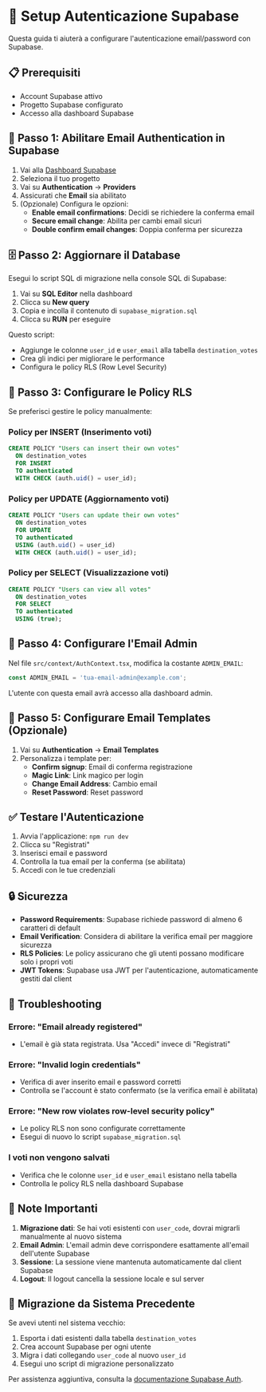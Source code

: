 # 🔐 Setup Autenticazione Supabase

Questa guida ti aiuterà a configurare l'autenticazione email/password con Supabase.

## 📋 Prerequisiti

- Account Supabase attivo
- Progetto Supabase configurato
- Accesso alla dashboard Supabase

## 🚀 Passo 1: Abilitare Email Authentication in Supabase

1. Vai alla [Dashboard Supabase](https://supabase.com/dashboard)
2. Seleziona il tuo progetto
3. Vai su **Authentication** → **Providers**
4. Assicurati che **Email** sia abilitato
5. (Opzionale) Configura le opzioni:
   - **Enable email confirmations**: Decidi se richiedere la conferma email
   - **Secure email change**: Abilita per cambi email sicuri
   - **Double confirm email changes**: Doppia conferma per sicurezza

## 🗄️ Passo 2: Aggiornare il Database

Esegui lo script SQL di migrazione nella console SQL di Supabase:

1. Vai su **SQL Editor** nella dashboard
2. Clicca su **New query**
3. Copia e incolla il contenuto di `supabase_migration.sql`
4. Clicca su **RUN** per eseguire

Questo script:
- Aggiunge le colonne `user_id` e `user_email` alla tabella `destination_votes`
- Crea gli indici per migliorare le performance
- Configura le policy RLS (Row Level Security)

## 🔧 Passo 3: Configurare le Policy RLS

Se preferisci gestire le policy manualmente:

### Policy per INSERT (Inserimento voti)
```sql
CREATE POLICY "Users can insert their own votes"
  ON destination_votes
  FOR INSERT
  TO authenticated
  WITH CHECK (auth.uid() = user_id);
```

### Policy per UPDATE (Aggiornamento voti)
```sql
CREATE POLICY "Users can update their own votes"
  ON destination_votes
  FOR UPDATE
  TO authenticated
  USING (auth.uid() = user_id)
  WITH CHECK (auth.uid() = user_id);
```

### Policy per SELECT (Visualizzazione voti)
```sql
CREATE POLICY "Users can view all votes"
  ON destination_votes
  FOR SELECT
  TO authenticated
  USING (true);
```

## 👤 Passo 4: Configurare l'Email Admin

Nel file `src/context/AuthContext.tsx`, modifica la costante `ADMIN_EMAIL`:

```typescript
const ADMIN_EMAIL = 'tua-email-admin@example.com';
```

L'utente con questa email avrà accesso alla dashboard admin.

## 📧 Passo 5: Configurare Email Templates (Opzionale)

1. Vai su **Authentication** → **Email Templates**
2. Personalizza i template per:
   - **Confirm signup**: Email di conferma registrazione
   - **Magic Link**: Link magico per login
   - **Change Email Address**: Cambio email
   - **Reset Password**: Reset password

## ✅ Testare l'Autenticazione

1. Avvia l'applicazione: `npm run dev`
2. Clicca su "Registrati"
3. Inserisci email e password
4. Controlla la tua email per la conferma (se abilitata)
5. Accedi con le tue credenziali

## 🔒 Sicurezza

- **Password Requirements**: Supabase richiede password di almeno 6 caratteri di default
- **Email Verification**: Considera di abilitare la verifica email per maggiore sicurezza
- **RLS Policies**: Le policy assicurano che gli utenti possano modificare solo i propri voti
- **JWT Tokens**: Supabase usa JWT per l'autenticazione, automaticamente gestiti dal client

## 🐛 Troubleshooting

### Errore: "Email already registered"
- L'email è già stata registrata. Usa "Accedi" invece di "Registrati"

### Errore: "Invalid login credentials"
- Verifica di aver inserito email e password corretti
- Controlla se l'account è stato confermato (se la verifica email è abilitata)

### Errore: "New row violates row-level security policy"
- Le policy RLS non sono configurate correttamente
- Esegui di nuovo lo script `supabase_migration.sql`

### I voti non vengono salvati
- Verifica che le colonne `user_id` e `user_email` esistano nella tabella
- Controlla le policy RLS nella dashboard Supabase

## 📝 Note Importanti

1. **Migrazione dati**: Se hai voti esistenti con `user_code`, dovrai migrarli manualmente al nuovo sistema
2. **Email Admin**: L'email admin deve corrispondere esattamente all'email dell'utente Supabase
3. **Sessione**: La sessione viene mantenuta automaticamente dal client Supabase
4. **Logout**: Il logout cancella la sessione locale e sul server

## 🔄 Migrazione da Sistema Precedente

Se avevi utenti nel sistema vecchio:

1. Esporta i dati esistenti dalla tabella `destination_votes`
2. Crea account Supabase per ogni utente
3. Migra i dati collegando `user_code` al nuovo `user_id`
4. Esegui uno script di migrazione personalizzato

Per assistenza aggiuntiva, consulta la [documentazione Supabase Auth](https://supabase.com/docs/guides/auth).

